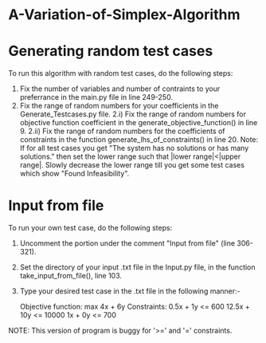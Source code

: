 # A-Variation-of-Simplex-Algorithm

# Generating random test cases

To run this algorithm with random test cases, do the following steps:
1. Fix the number of variables and number of contraints to your preferrance in the main.py file in line 249-250.
2. Fix the range of random numbers for your coefficients in the Generate_Testcases.py file.
	2.i) Fix the range of random numbers for objective function coefficient in the generate_objective_function() in line 9.
	2.ii) Fix the range of random numbers for the coefficients of constraints in the function generate_lhs_of_constraints() in line 20.
	      Note: If for all test cases you get "The system has no solutions or has many solutions." then set the lower range such that |lower range|<|upper range|. Slowly decrease the lower range till you get some test cases which show "Found Infeasibility".

# Input from file

To run your own test case, do the following steps:
1. Uncomment the portion under the comment "Input from file" (line 306-321).
2. Set the directory of your input .txt file in the Input.py file, in the function take_input_from_file(), line 103.
3. Type your desired test case in the .txt file in the following manner:-

	Objective function: max 4x + 6y
	Constraints:
	0.5x + 1y <= 600
	12.5x + 10y <= 10000
	1x + 0y <= 700 


NOTE: This version of program is buggy for '>=' and '=' constraints.
